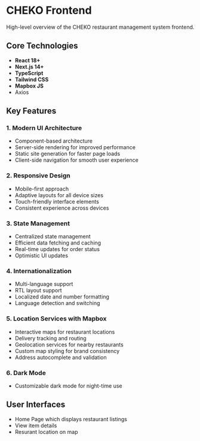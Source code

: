 # CHEKO Frontend

High-level overview of the CHEKO restaurant management system frontend.

## Core Technologies

- **React 18+**
- **Next.js 14+**
- **TypeScript**
- **Tailwind CSS**
- **Mapbox JS**
- Axios

## Key Features

### 1. Modern UI Architecture

- Component-based architecture
- Server-side rendering for improved performance
- Static site generation for faster page loads
- Client-side navigation for smooth user experience

### 2. Responsive Design

- Mobile-first approach
- Adaptive layouts for all device sizes
- Touch-friendly interface elements
- Consistent experience across devices

### 3. State Management

- Centralized state management
- Efficient data fetching and caching
- Real-time updates for order status
- Optimistic UI updates

### 4. Internationalization

- Multi-language support
- RTL layout support
- Localized date and number formatting
- Language detection and switching

### 5. Location Services with Mapbox

- Interactive maps for restaurant locations
- Delivery tracking and routing
- Geolocation services for nearby restaurants
- Custom map styling for brand consistency
- Address autocomplete and validation

### 6. Dark Mode

- Customizable dark mode for night-time use

## User Interfaces

- Home Page which displays restaurant listings
- View item details
- Resurant location on map

